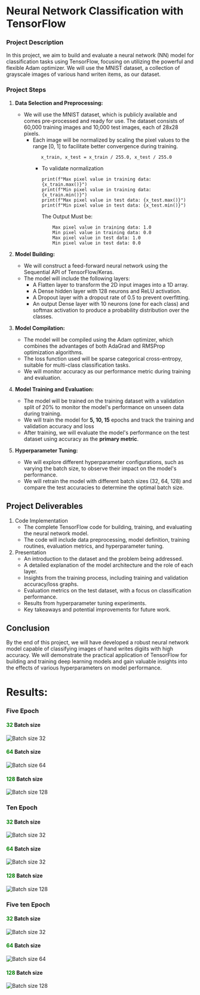 # Neural Network Classification with TensorFlow

### Project Description

In this project, we aim to build and evaluate a neural network (NN) model for classification tasks using TensorFlow,
focusing on utilizing the powerful and flexible Adam optimizer. We will use the MNIST dataset, a collection of grayscale
images of various hand writen items, as our dataset.

### Project Steps

1) **Data Selection and Preprocessing:**
    * We will use the MNIST dataset, which is publicly available and comes pre-processed and ready for use. The dataset
      consists of 60,000 training images and 10,000 test images, each of 28x28 pixels.
        * Each image will be normalized by scaling the pixel values to the range [0, 1] to facilitate better convergence
          during training.
          ```
             x_train, x_test = x_train / 255.0, x_test / 255.0
          ``` 
            * To validate normalization
                ```
                print(f"Max pixel value in training data: {x_train.max()}")
                print(f"Min pixel value in training data: {x_train.min()}")
                print(f"Max pixel value in test data: {x_test.max()}")
                print(f"Min pixel value in test data: {x_test.min()}")
              ```
              The Output Must be:
              ```
                  Max pixel value in training data: 1.0
                  Min pixel value in training data: 0.0
                  Max pixel value in test data: 1.0
                  Min pixel value in test data: 0.0
                ```

2) **Model Building:**
    * We will construct a feed-forward neural network using the Sequential API of TensorFlow/Keras.
    * The model will include the following layers:
        * A Flatten layer to transform the 2D input images into a 1D array.
        * A Dense hidden layer with 128 neurons and ReLU activation.
        * A Dropout layer with a dropout rate of 0.5 to prevent overfitting.
        * An output Dense layer with 10 neurons (one for each class) and softmax activation to produce a probability
          distribution over the classes.
3) **Model Compilation:**
    * The model will be compiled using the Adam optimizer, which combines the advantages of both AdaGrad and RMSProp
      optimization algorithms.
    * The loss function used will be sparse categorical cross-entropy, suitable for multi-class classification tasks.
    * We will monitor accuracy as our performance metric during training and evaluation.
4) **Model Training and Evaluation:**
    * The model will be trained on the training dataset with a validation split of 20% to monitor the model's
      performance on unseen data during training.
    * We will train the model for **5, 10, 15** epochs and track the training and validation accuracy and loss
    * After training, we will evaluate the model's performance on the test dataset using accuracy as the **primary
      metric**.
5) **Hyperparameter Tuning:**
    * We will explore different hyperparameter configurations, such as varying the batch size, to observe their impact
      on the model's performance.
    * We will retrain the model with different batch sizes (32, 64, 128) and compare the test accuracies to determine
      the optimal batch size.

## Project Deliverables

1) Code Implementation
    * The complete TensorFlow code for building, training, and evaluating the neural network model.
    * The code will include data preprocessing, model definition, training routines, evaluation metrics, and
      hyperparameter tuning.
2) Presentation
    * An introduction to the dataset and the problem being addressed.
    * A detailed explanation of the model architecture and the role of each layer.
    * Insights from the training process, including training and validation accuracy/loss graphs.
    * Evaluation metrics on the test dataset, with a focus on classification performance.
    * Results from hyperparameter tuning experiments.
    * Key takeaways and potential improvements for future work.

## Conclusion

By the end of this project, we will have developed a robust neural network model capable of classifying images of hand
writes digiits with high accuracy. We will demonstrate the practical application of TensorFlow for building and training
deep learning models and gain valuable insights into the effects of various hyperparameters on model performance.

# **Results:**

### Five Epoch

#### <span style="color:green;">32</span> Batch size
![Batch size 32](images/epoch-5-batch-size-32.png)

#### <span style="color:green;">64</span> Batch size
![Batch size 64](images/epoch-5-batch-size-64.png)

#### <span style="color:green;">128</span> Batch size
![Batch size 128](images/epoch-5-batch-size-128.png)


### Ten Epoch

#### <span style="color:green;">32</span> Batch size
![Batch size 32](images/epoch-10-batch-size-32.png)
#### <span style="color:green;">64</span> Batch size
![Batch size 32](images/epoch-10-batch-size-64.png)
#### <span style="color:green;">128</span> Batch size
![Batch size 128](images/epoch-10-batch-size-128.png)



### Five ten Epoch

#### <span style="color:green;">32</span> Batch size
![Batch size 32](images/epoch-15-batch-size-32.png)

#### <span style="color:green;">64</span> Batch size
![Batch size 64](images/epoch-15-batch-size-64.png)

#### <span style="color:green;">128</span> Batch size
![Batch size 128](images/epoch-15-batch-size-128.png)


